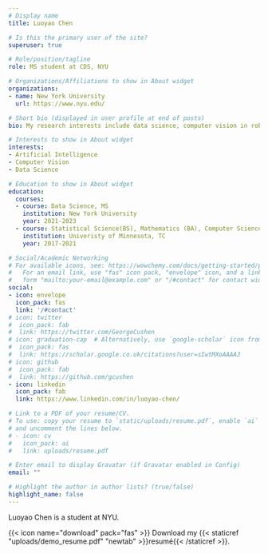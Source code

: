 ```yaml
---
# Display name
title: Luoyao Chen

# Is this the primary user of the site?
superuser: true

# Role/position/tagline
role: MS student at CDS, NYU

# Organizations/Affiliations to show in About widget
organizations:
- name: New York University
  url: https://www.nyu.edu/

# Short bio (displayed in user profile at end of posts)
bio: My research interests include data science, computer vision in robotics.

# Interests to show in About widget
interests:
- Artificial Intelligence
- Computer Vision
- Data Science

# Education to show in About widget
education:
  courses:
  - course: Data Science, MS
    institution: New York University
    year: 2021-2023
  - course: Statistical Science(BS), Mathematics (BA), Computer Science(minor)
    institution: Univeristy of Minnesota, TC
    year: 2017-2021

# Social/Academic Networking
# For available icons, see: https://wowchemy.com/docs/getting-started/page-builder/#icons
#   For an email link, use "fas" icon pack, "envelope" icon, and a link in the
#   form "mailto:your-email@example.com" or "/#contact" for contact widget.
social:
- icon: envelope
  icon_pack: fas
  link: '/#contact'
# icon: twitter
#  icon_pack: fab
#  link: https://twitter.com/GeorgeCushen
# icon: graduation-cap  # Alternatively, use `google-scholar` icon from `ai` icon pack
#  icon_pack: fas
#  link: https://scholar.google.co.uk/citations?user=sIwtMXoAAAAJ
# icon: github
#  icon_pack: fab
#  link: https://github.com/gcushen
- icon: linkedin
  icon_pack: fab
  link: https://www.linkedin.com/in/luoyao-chen/

# Link to a PDF of your resume/CV.
# To use: copy your resume to `static/uploads/resume.pdf`, enable `ai` icons in `params.toml`, 
# and uncomment the lines below.
# - icon: cv
#   icon_pack: ai
#   link: uploads/resume.pdf

# Enter email to display Gravatar (if Gravatar enabled in Config)
email: ""

# Highlight the author in author lists? (true/false)
highlight_name: false
---
```

Luoyao Chen is a student at NYU.

{{< icon name="download" pack="fas" >}} Download my {{< staticref "uploads/demo_resume.pdf" "newtab" >}}resumé{{< /staticref >}}.
